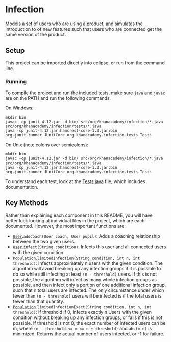 Infection
=========

Models a set of users who are using a product, and simulates the introduction to of new features such that users who are connected get the same version of the product.

## Setup
This project can be imported directly into eclipse, or run from the command line.

### Running
To compile the project and run the included tests, make sure `java` and `javac` are on the PATH and run the following commands.

On Windows:

    mkdir bin
    javac -cp junit-4.12.jar -d bin/ src/org/khanacademy/infection/*.java src/org/khanacademy/infection/tests/*.java
    java -cp junit-4.12.jar;hamcrest-core-1.3.jar;bin org.junit.runner.JUnitCore org.khanacademy.infection.tests.Tests

On Unix (note colons over semicolons):

    mkdir bin
    javac -cp junit-4.12.jar -d bin/ src/org/khanacademy/infection/*.java src/org/khanacademy/infection/tests/*.java
    java -cp junit-4.12.jar:hamcrest-core-1.3.jar:bin org.junit.runner.JUnitCore org.khanacademy.infection.tests.Tests

To understand each test, look at the [Tests.java](src/org/khanacademy/infection/tests/Tests.java) file, which includes documentation.
	
## Key Methods

Rather than explaining each component in this README, you will have better luck looking at individual files in the project, which are each documented. However, the most important functions are:

* [`User`](src/org/khanacademy/infection/User.java).`addCoach(User coach, User pupil)`: Adds a coaching relationship between the two given users.
* [`User`](src/org/khanacademy/infection/User.java).`infect(String condition)`: Infects this user and all connected users with the given condition.
* [`Population`](src/org/khanacademy/infection/Population.java).`limitedInfection(String condition, int n, int threshold)`: Infects approximately n users with the given condition. The algorithm will avoid breaking up any infection groups if it is possible to do so while still infecting at least `(n - threshold)` users. If this is not possible, the algorithm will infect as many whole infection groups as possible, and then infect only a portion of one additional infection group, such that n total users are infected. The only circumstance under which fewer than `(n - threshold)` users will be infected is if the total users is fewer than that quantity.
* [`Population`](src/org/khanacademy/infection/Population.java).`limitedInfectionExact(String condition, int n, int threshold)`: If threshold if 0, infects exactly n Users with the given condition without breaking up any infection groups, or fails if this is not possible. If threshold is not 0, the exact number of infected users can be m, where `(n - threshold <= m <= n + threshold)` and `abs(m-n)` is minimized. Returns the actual number of users infected, or -1 for failure.

